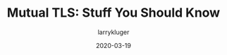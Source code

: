 ---
author: larrykluger
date: 2020-03-19
permalink: false
publisher: docusign
tags:
  - security
  - protocols
  - tls
target_url: https://www.docusign.com/blog/dsdev-mutual-tls-stuff-know
title: "Mutual TLS: Stuff You Should Know"
---